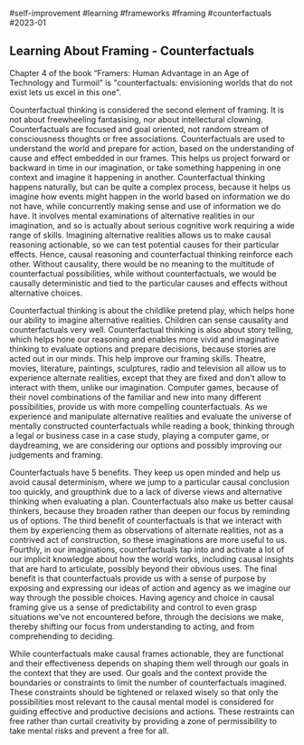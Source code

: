 #self-improvement 
#learning 
#frameworks 
#framing 
#counterfactuals
#2023-01

## Learning About Framing - Counterfactuals

Chapter 4 of the book “Framers: Human Advantage in an Age of Technology and Turmoil” is "counterfactuals: envisioning worlds that do not exist lets us excel in this one".  

Counterfactual thinking is considered the second element of framing.  It is not about freewheeling fantasising, nor about intellectural clowning.  Counterfactuals are focused and goal oriented, not random stream of consciousness thoughts or free associations.  Counterfactuals are used to understand the world and prepare for action, based on the understanding of cause and effect embedded in our frames.  This helps us project forward or backward in time in our imagination, or take something happening in one context and imagine it happening in another.  Counterfactual thinking happens naturally, but can be quite a complex process, because it helps us imagine how events might happen in the world based on information we do not have, while concurrently making sense and use of information we do have.  It involves mental examinations of alternative realities in our imagination, and so is actually about serious cognitive work requiring a wide range of skills.  Imagining alternative realities allows us to make causal reasoning actionable, so we can test potential causes for their particular effects.  Hence, causal reasoning and counterfactual thinking reinforce each other.  Without causality, there would be no meaning to the multitude of counterfactual possibilities, while without counterfactuals, we would be causally deterministic and tied to the particular causes and effects without alternative choices.  

Counterfactual thinking is about the childlike pretend play, which helps hone our ability to imagine alternative realities.  Children can sense causality and counterfactuals very well.  Counterfactual thinking is also about story telling, which helps hone our reasoning and enables more vivid and imaginative thinking to evaluate options and prepare decisions, because stories are acted out in our minds.  This help improve our framing skills.  Theatre, movies, literature, paintings, sculptures, radio and television all allow us to experience alternate realities, except that they are fixed and don't allow to interact with them, unlike our imagination.  Computer games, because of their novel combinations of the familiar and new into many different possibilities, provide us with more compelling counterfactuals.  As we experience and manipulate alternative realities and evaluate the universe of mentally constructed counterfactuals while reading a book, thinking through a legal or business case in a case study, playing a computer game, or daydreaming, we are considering our options and possibly improving our judgements and framing.  

Counterfactuals have 5 benefits.  They keep us open minded and help us avoid causal determinism, where we jump to a particular causal conclusion too quickly, and groupthink due to a lack of diverse views and alternative thinking when evaluating a plan.  Counterfactuals also make us better causal thinkers, because they broaden rather than deepen our focus by reminding us of options.  The third benefit of counterfactuals is that we interact with them by experiencing them as observations of alternate realities, not as a contrived act of construction, so these imaginations are more useful to us.  Fourthly, in our imaginations, counterfactuals tap into and activate a lot of our implicit knowledge about how the world works, including causal insights that are hard to articulate, possibly beyond their obvious uses.  The final benefit is that counterfactuals provide us with a sense of purpose by exposing and expressing our ideas of action and agency as we imagine our way through the possible choices.  Having agency and choice in causal framing give us a sense of predictability and control to even grasp situations we've not encountered before, through the decisions we make, thereby shifting our focus from understanding to acting, and from comprehending to deciding.  

While counterfactuals make causal frames actionable, they are functional and their effectiveness depends on shaping them well through our goals in the context that they are used.  Our goals and the context provide the boundaries or constraints to limit the number of counterfactuals imagined.  These constraints should be tightened or relaxed wisely so that only the possibilities most relevant to the causal mental model is considered for guiding effective and productive decisions and actions.  These restraints can free rather than curtail creativity by providing a zone of permissibility to take mental risks and prevent a free for all.  